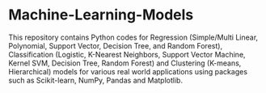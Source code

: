 # Machine-Learning-Models
This repository contains Python codes for Regression (Simple/Multi Linear, Polynomial, Support Vector, Decision Tree, and Random Forest), Classification (Logistic, K-Nearest Neighbors, Support Vector Machine, Kernel SVM, Decision Tree, Random Forest) and Clustering (K-means, Hierarchical) models for various real world applications using packages such as Scikit-learn, NumPy, Pandas and Matplotlib.
